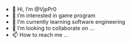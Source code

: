- 👋 Hi, I’m @VjpPr0
- 👀 I’m interested in game program
- 🌱 I’m currently learning software engineering
- 💞️ I’m looking to collaborate on ...
- 📫 How to reach me ...

<!---
VjpPr0/VjpPr0 is a ✨ special ✨ repository because its `README.md` (this file) appears on your GitHub profile.
You can click the Preview link to take a look at your changes.
--->
